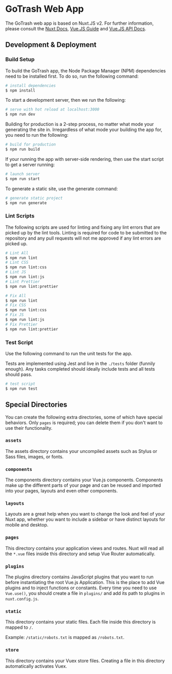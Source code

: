 # GoTrash Web App

The GoTrash web app is based on Nuxt.JS v2. For further information, please consult the [Nuxt Docs](https://nuxtjs.org/docs/), [Vue.JS Guide](https://v2.vuejs.org/v2/guide/) and [Vue.JS API Docs](https://v2.vuejs.org/v2/api/).

## Development & Deployment

### Build Setup

To build the GoTrash app, the Node Package Manager (NPM) dependencies need to be installed first.  To do so, run the following command:

```bash
# install dependencies
$ npm install
```

To start a development server, then we run the following:

```bash
# serve with hot reload at localhost:3000
$ npm run dev
```

Building for production is a 2-step process, no matter what mode your generating the site in.  Irregardless of what mode your building the app for, you need to run the following:

```bash
# build for production
$ npm run build
```

If your running the app with server-side rendering, then use the start script to get a server running:

```bash
# launch server
$ npm run start
```

To generate a static site, use the generate command:

```bash
# generate static project
$ npm run generate
```

### Lint Scripts

The following scripts are used for linting and fixing any lint errors that are picked up by the lint tools.  Linting is required for code to be submitted to the repository and any pull requests will not me approved if any lint errors are picked up.

```bash
# Lint All
$ npm run lint
# Lint CSS
$ npm run lint:css
# Lint JS
$ npm run lint:js
# Lint Prettier
$ npm run lint:prettier

# Fix All
$ npm run lint
# Fix CSS
$ npm run lint:css
# Fix JS
$ npm run lint:js
# Fix Prettier
$ npm run lint:prettier
```

### Test Script

Use the following command to run the unit tests for the app.

Tests are implemented using Jest and live in the `./tests` folder (funnily enough).  Any tasks completed should ideally include tests and all tests should pass.

```bash
# test script
$ npm run test
```

## Special Directories

You can create the following extra directories, some of which have special behaviors. Only `pages` is required; you can delete them if you don't want to use their functionality.

### `assets`

The assets directory contains your uncompiled assets such as Stylus or Sass files, images, or fonts.


### `components`

The components directory contains your Vue.js components. Components make up the different parts of your page and can be reused and imported into your pages, layouts and even other components.

### `layouts`

Layouts are a great help when you want to change the look and feel of your Nuxt app, whether you want to include a sidebar or have distinct layouts for mobile and desktop.

### `pages`

This directory contains your application views and routes. Nuxt will read all the `*.vue` files inside this directory and setup Vue Router automatically.

### `plugins`

The plugins directory contains JavaScript plugins that you want to run before instantiating the root Vue.js Application. This is the place to add Vue plugins and to inject functions or constants. Every time you need to use `Vue.use()`, you should create a file in `plugins/` and add its path to plugins in `nuxt.config.js`.

### `static`

This directory contains your static files. Each file inside this directory is mapped to `/`.

Example: `/static/robots.txt` is mapped as `/robots.txt`.

### `store`

This directory contains your Vuex store files. Creating a file in this directory automatically activates Vuex.
